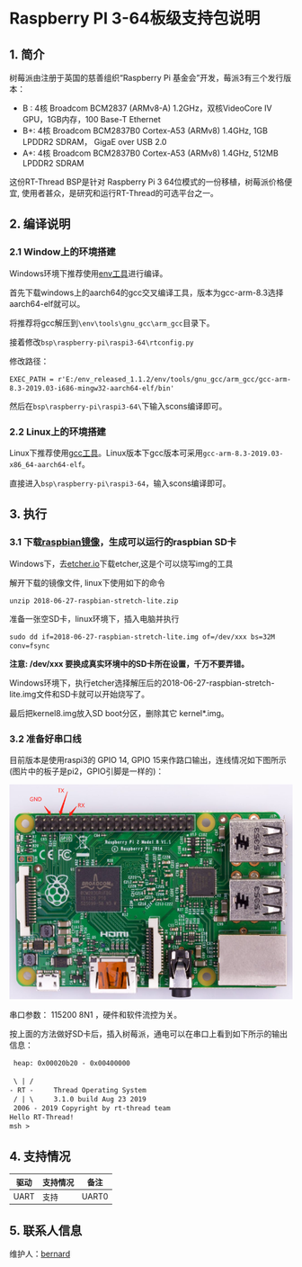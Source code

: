 # Raspberry PI 3-64板级支持包说明

## 1. 简介

树莓派由注册于英国的慈善组织“Raspberry Pi 基金会”开发，莓派3有三个发行版本：

* B : 4核 Broadcom BCM2837 (ARMv8-A) 1.2GHz，双核VideoCore IV GPU，1GB内存，100 Base-T Ethernet
* B+: 4核 Broadcom BCM2837B0 Cortex-A53 (ARMv8) 1.4GHz, 1GB LPDDR2 SDRAM， GigaE over USB 2.0
* A+: 4核 Broadcom BCM2837B0 Cortex-A53 (ARMv8) 1.4GHz, 512MB LPDDR2 SDRAM

这份RT-Thread BSP是针对 Raspberry Pi 3 64位模式的一份移植，树莓派价格便宜, 使用者甚众，是研究和运行RT-Thread的可选平台之一。


## 2. 编译说明

### 2.1 Window上的环境搭建

Windows环境下推荐使用[env工具][1]进行编译。

首先下载windows上的aarch64的gcc交叉编译工具，版本为gcc-arm-8.3选择aarch64-elf就可以。

将推荐将gcc解压到`\env\tools\gnu_gcc\arm_gcc`目录下。

接着修改`bsp\raspberry-pi\raspi3-64\rtconfig.py`

修改路径：

```
EXEC_PATH = r'E:/env_released_1.1.2/env/tools/gnu_gcc/arm_gcc/gcc-arm-8.3-2019.03-i686-mingw32-aarch64-elf/bin'
```

然后在`bsp\raspberry-pi\raspi3-64\`下输入scons编译即可。

### 2.2 Linux上的环境搭建

Linux下推荐使用[gcc工具][2]。Linux版本下gcc版本可采用`gcc-arm-8.3-2019.03-x86_64-aarch64-elf`。

直接进入`bsp\raspberry-pi\raspi3-64`，输入scons编译即可。


## 3. 执行

### 3.1 下载[raspbian镜像][3]，生成可以运行的raspbian SD卡

Windows下，去[etcher.io][4]下载etcher,这是个可以烧写img的工具

解开下载的镜像文件, linux下使用如下的命令

```
unzip 2018-06-27-raspbian-stretch-lite.zip
```

准备一张空SD卡，linux环境下，插入电脑并执行

```
sudo dd if=2018-06-27-raspbian-stretch-lite.img of=/dev/xxx bs=32M conv=fsync
```

**注意: /dev/xxx 要换成真实环境中的SD卡所在设置，千万不要弄错。**

Windows环境下，执行etcher选择解压后的2018-06-27-raspbian-stretch-lite.img文件和SD卡就可以开始烧写了。

最后把kernel8.img放入SD boot分区，删除其它 kernel*.img。

### 3.2 准备好串口线

目前版本是使用raspi3的 GPIO 14, GPIO 15来作路口输出，连线情况如下图所示(图片中的板子是pi2，GPIO引脚是一样的)：

![raspi2](figures/raspi_uart.png)

串口参数： 115200 8N1 ，硬件和软件流控为关。

按上面的方法做好SD卡后，插入树莓派，通电可以在串口上看到如下所示的输出信息：

```text
 heap: 0x00020b20 - 0x00400000

 \ | /
- RT -     Thread Operating System
 / | \     3.1.0 build Aug 23 2019
 2006 - 2019 Copyright by rt-thread team
Hello RT-Thread!
msh >
```

## 4. 支持情况

| 驱动 | 支持情况  |  备注  |
| ------ | ----  | :------:  |
| UART | 支持 | UART0|

## 5. 联系人信息

维护人：[bernard][5]

[1]: https://www.rt-thread.org/page/download.html
[2]: https://developer.arm.com/tools-and-software/open-source-software/developer-tools/gnu-toolchain/gnu-a/downloads
[3]: https://downloads.raspberrypi.org/raspbian_lite_latest
[4]: https://etcher.io
[5]: https://github.com/BernardXiong
